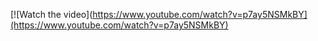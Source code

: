 [![Watch the video](https://www.youtube.com/watch?v=p7ay5NSMkBY](https://www.youtube.com/watch?v=p7ay5NSMkBY)
